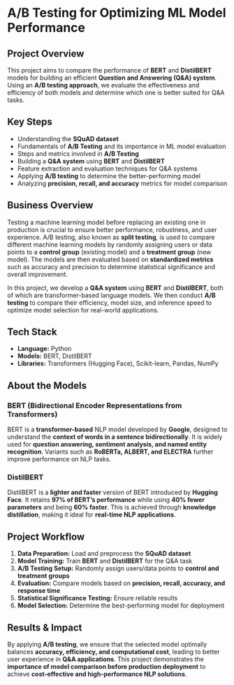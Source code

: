# A/B Testing for Optimizing ML Model Performance  

## Project Overview  
This project aims to compare the performance of **BERT** and **DistilBERT** models for building an efficient **Question and Answering (Q&A) system**. Using an **A/B testing approach**, we evaluate the effectiveness and efficiency of both models and determine which one is better suited for Q&A tasks.  

## Key Steps
- Understanding the **SQuAD dataset**  
- Fundamentals of **A/B Testing** and its importance in ML model evaluation  
- Steps and metrics involved in **A/B Testing**  
- Building a **Q&A system** using **BERT** and **DistilBERT**  
- Feature extraction and evaluation techniques for Q&A systems  
- Applying **A/B testing** to determine the better-performing model  
- Analyzing **precision, recall, and accuracy** metrics for model comparison  

## Business Overview  
Testing a machine learning model before replacing an existing one in production is crucial to ensure better performance, robustness, and user experience. A/B testing, also known as **split testing**, is used to compare different machine learning models by randomly assigning users or data points to a **control group** (existing model) and a **treatment group** (new model). The models are then evaluated based on **standardized metrics** such as accuracy and precision to determine statistical significance and overall improvement.  

In this project, we develop a **Q&A system** using **BERT** and **DistilBERT**, both of which are transformer-based language models. We then conduct **A/B testing** to compare their efficiency, model size, and inference speed to optimize model selection for real-world applications.  

## Tech Stack  
- **Language:** Python  
- **Models:** BERT, DistilBERT  
- **Libraries:** Transformers (Hugging Face), Scikit-learn, Pandas, NumPy  

## About the Models  

### BERT (Bidirectional Encoder Representations from Transformers)  
BERT is a **transformer-based** NLP model developed by **Google**, designed to understand the **context of words in a sentence bidirectionally**. It is widely used for **question answering, sentiment analysis, and named entity recognition**. Variants such as **RoBERTa, ALBERT, and ELECTRA** further improve performance on NLP tasks.  

### DistilBERT  
DistilBERT is a **lighter and faster** version of BERT introduced by **Hugging Face**. It retains **97% of BERT’s performance** while using **40% fewer parameters** and being **60% faster**. This is achieved through **knowledge distillation**, making it ideal for **real-time NLP applications**.  

## Project Workflow  
1. **Data Preparation:** Load and preprocess the **SQuAD dataset**  
2. **Model Training:** Train **BERT** and **DistilBERT** for the Q&A task  
3. **A/B Testing Setup:** Randomly assign users/data points to **control and treatment groups**  
4. **Evaluation:** Compare models based on **precision, recall, accuracy, and response time**  
5. **Statistical Significance Testing:** Ensure reliable results  
6. **Model Selection:** Determine the best-performing model for deployment  

## Results & Impact  
By applying **A/B testing**, we ensure that the selected model optimally balances **accuracy, efficiency, and computational cost**, leading to better user experience in **Q&A applications**. This project demonstrates the **importance of model comparison before production deployment** to achieve **cost-effective and high-performance NLP solutions**.  
